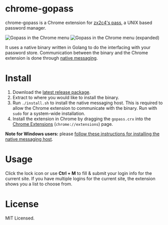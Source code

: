 chrome-gopass
=======

chrome-gopass is a Chrome extension for [zx2c4's pass](https://www.passwordstore.org/), a UNIX based password manager.

![Gopass in the Chrome menu](https://github.com/dannyvankooten/gopass/raw/master/assets/menu.png) ![Gopass in the Chrome menu (expanded)](https://github.com/dannyvankooten/gopass/raw/master/assets/menu-expanded.png)


It uses a native binary written in Golang to do the interfacing with your password store. Communication between the binary and the Chrome extension is done through [native messaging](https://developer.chrome.com/extensions/nativeMessaging).

# Install

1. Download the [latest release package](https://github.com/dannyvankooten/gopass/releases).
1. Extract to where you would like to install the binary.
1. Run `./install.sh` to install the native messaging host. This is required to allow the Chrome extension to communicate with the binary. Run with `sudo` for a system-wide installation.
1. Install the extension in Chrome by dragging the `gopass.crx` into the [Chrome Extensions](chrome://extensions) (`chrome://extensions`) page.

**Note for Windows users:** please [follow these instructions for installing the native messaging host](https://developer.chrome.com/extensions/nativeMessaging#native-messaging-host-location).

# Usage

Click the lock icon or use **Ctrl + M** to fill & submit your login info for the current site. If you have multiple logins for the current site, the extension shows you a list to choose from.

# License

MIT Licensed.
